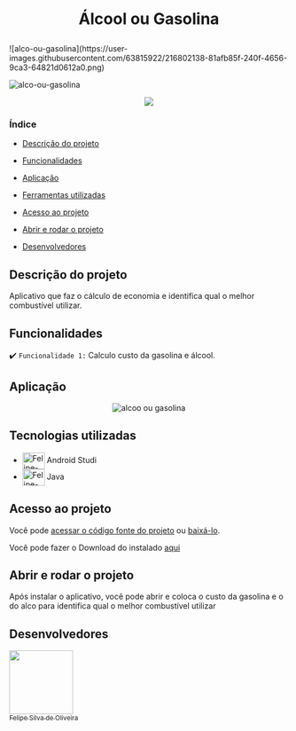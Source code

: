 
<h1 align="center">
  <p align="center">Álcool ou Gasolina</p>
  <a href="https://user-images.githubusercontent.com/63815922/216802097-c3553ac3-7253-43b2-8ced-f274614cc1f2.png#vitrinedev" alt="Álcool ou Gasolina"></a>
</h1>
![alco-ou-gasolina](https://user-images.githubusercontent.com/63815922/216802138-81afb85f-240f-4656-9ca3-64821d0612a0.png)

![alco-ou-gasolina](https://user-images.githubusercontent.com/63815922/216802156-0b9a7a31-b546-4864-aa2c-66e35c0259cd.png)

<p align="center">
<img src="http://img.shields.io/static/v1?label=STATUS&message=EM%20DESENVOLVIMENTO&color=GREEN&style=for-the-badge"/>
</p>


### Índice

- [Descrição do projeto](#descrição-do-projeto)

- [Funcionalidades](#funcionalidades)

- [Aplicação](#aplicação)

- [Ferramentas utilizadas](#ferramentas-utilizadas)

- [Acesso ao projeto](#acesso-ao-projeto)

- [Abrir e rodar o projeto](#abrir-e-rodar-o-projeto)

- [Desenvolvedores](#desenvolvedores)

## Descrição do projeto 

<p align="justify">

Aplicativo que faz o cálculo de economia e identifica qual o melhor combustível utilizar.

</p>

## Funcionalidades

:heavy_check_mark: `Funcionalidade 1:` Calculo custo da gasolina e álcool.



## Aplicação

<div align="center">

![alcoo ou gasolina](https://user-images.githubusercontent.com/63815922/173049513-01084ac3-77c9-475a-8ffa-61eeaf4bc71f.gif)

</div>

###

## Tecnologias utilizadas

  *  <img align="center" alt="Felipe-Androidstudio" height="30" width="40" src="https://cdn.jsdelivr.net/gh/devicons/devicon/icons/androidstudio/androidstudio-original.svg"> Android Studi     
  *  <img align="center" alt="Felipe-Java" height="30" width="40" src="https://cdn.jsdelivr.net/gh/devicons/devicon/icons/java/java-original.svg"> Java
  
###

## Acesso ao projeto

Você pode [acessar o código fonte do projeto](https://github.com/Felipe-S-O/app-alcool-ou-gasolina) ou [baixá-lo](https://github.com/Felipe-S-O/app-alcool-ou-gasolina/archive/refs/heads/main.zip).


Você pode fazer o Download do instalado [aqui](https://drive.google.com/file/d/1aAoveBWRdB65bAb_vZVxDQhpPK9-XIFY/view?usp=sharing)

## Abrir e rodar o projeto

Após instalar o aplicativo, você pode abrir e coloca o custo da gasolina e o do alco para identifica qual o melhor combustível utilizar

## Desenvolvedores

[<img src="https://avatars.githubusercontent.com/u/63815922?v=4" width=115><br><sub>Felipe Silva de Oliveira</sub>](https://github.com/Felipe-S-O) 


